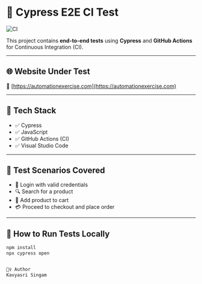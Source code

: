 # 🚀 Cypress E2E CI Test

![CI](https://github.com/kavyasri-singam/cypress-e2e-ci/actions/workflows/cypress-ci.yml/badge.svg)

This project contains **end-to-end tests** using **Cypress** and **GitHub Actions** for Continuous Integration (CI).

---

## 🌐 Website Under Test
🔗 [https://automationexercise.com](https://automationexercise.com)

---

## 🧪 Tech Stack

- ✅ Cypress
- ✅ JavaScript
- ✅ GitHub Actions (CI)
- ✅ Visual Studio Code

---

## 🧾 Test Scenarios Covered

- 🔐 Login with valid credentials
- 🔍 Search for a product
- 🛒 Add product to cart
- 💳 Proceed to checkout and place order

---

## 📂 How to Run Tests Locally

```bash
npm install
npx cypress open


🙋‍♀️ Author
Kavyasri Singam



